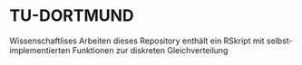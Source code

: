 # TU-DORTMUND
Wissenschaftlises Arbeiten
dieses Repository enthält ein RSkript mit selbst-implementierten Funktionen zur diskreten Gleichverteilung
